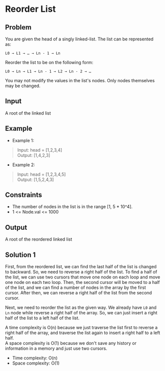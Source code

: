 # Reorder List

## Problem

You are given the head of a singly linked-list. The list can be represented as:

```
L0 → L1 → … → Ln - 1 → Ln
```

Reorder the list to be on the following form:

```
L0 → Ln → L1 → Ln - 1 → L2 → Ln - 2 → …
```

You may not modify the values in the list's nodes. Only nodes themselves may be changed.

## Input

A root of the linked list

## Example

- Example 1:

>Input: head = [1,2,3,4]  
Output: [1,4,2,3]

- Example 2:

>Input: head = [1,2,3,4,5]  
Output: [1,5,2,4,3]

## Constraints

- The number of nodes in the list is in the range [1, 5 * 10^4].
- 1 <= Node.val <= 1000

## Output

A root of the reordered linked list

## Solution 1

First, from the reordered list, we can find the last half of the list is changed to 
backward. So, we need to reverse a right half of the list. To find a half of the list,
we can use two cursors that move one node on each loop and move one node on each two
loop. Then, the second cursor will be moved to a half of the list, and we can find a
number of nodes in the array by the first cursor. After then, we can reverse a right half
of the list from the second cursor.

Next, we need to reorder the list as the given way. We already have `L0` and `Ln` node
while reverse a right half of the array. So, we can just insert a right half of the list
to a left half of the list.

A time complexity is O(n) because we just traverse the list first to reverse a right half
of the array, and traverse the list again to insert a right half to a left half.  
A space complexity is O(1) because we don't save any history or information in a memory
and just use two cursors.

- Time complexity: O(n)
- Space complexity: O(1)
